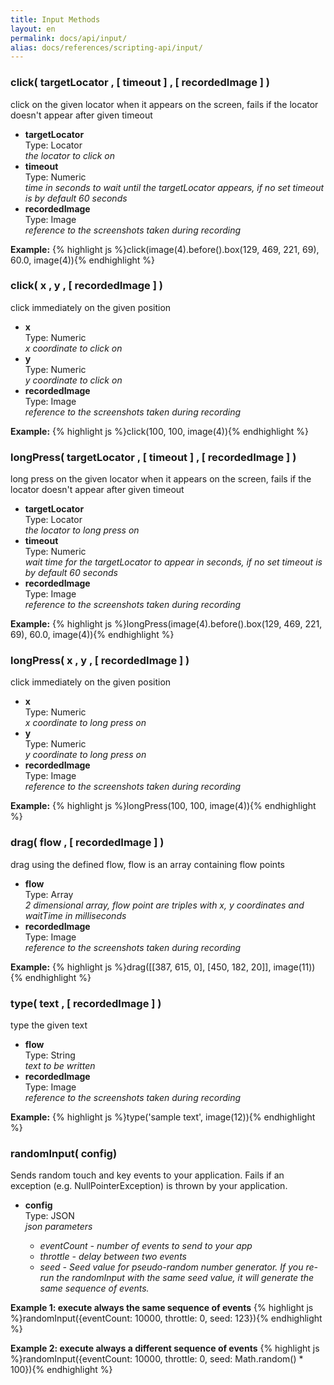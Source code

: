 ```yaml
---
title: Input Methods
layout: en
permalink: docs/api/input/
alias: docs/references/scripting-api/input/
---
```


<h3 id="click-box">click( targetLocator , [ timeout ] , [ recordedImage ] )</h3>
<p>click on the given locator when it appears on the screen, fails if the locator doesn't appear after given timeout</p>
<p><ul>
	<li>
		<strong>targetLocator</strong>
		<div>Type: Locator</div>
		<em>the locator to click on</em>
	</li>
	<li>
		<strong>timeout</strong>
		<div>Type: Numeric</div>
		<em>time in seconds to wait until the targetLocator appears, if no set timeout is by default 60 seconds</em>
	</li>
	<li>
		<strong>recordedImage</strong>
		<div>Type: Image</div>
		<em>reference to the screenshots taken during recording</em>
	</li>
</ul></p>
<p>
<strong>Example:</strong>
{% highlight js %}click(image(4).before().box(129, 469, 221, 69), 60.0, image(4)){% endhighlight %}
</p>

<h3 id="click-position">click( x , y , [ recordedImage ] )</h3>
<p>click immediately on the given position</p>
<p><ul>
	<li>
		<strong>x</strong>
		<div>Type: Numeric</div>
		<em>x coordinate to click on</em>
	</li>
	<li>
		<strong>y</strong>
		<div>Type: Numeric</div>
		<em>y coordinate to click on</em>
	</li>
	<li>
		<strong>recordedImage</strong>
		<div>Type: Image</div>
		<em>reference to the screenshots taken during recording</em>
	</li>
</ul></p>
<p>
<strong>Example:</strong>
{% highlight js %}click(100, 100, image(4)){% endhighlight %}
</p>

<h3 id="longPress-box">longPress( targetLocator , [ timeout ] , [ recordedImage ] )</h3>
<p>long press on the given locator when it appears on the screen, fails if the locator doesn't appear after given timeout</p>
<p><ul>
	<li>
		<strong>targetLocator</strong>
		<div>Type: Locator</div>
		<em>the locator to long press on</em>
	</li>
	<li>
		<strong>timeout</strong>
		<div>Type: Numeric</div>
		<em>wait time for the targetLocator to appear in seconds, if no set timeout is by default 60 seconds</em>
	</li>
	<li>
		<strong>recordedImage</strong>
		<div>Type: Image</div>
		<em>reference to the screenshots taken during recording</em>
	</li>
</ul></p>
<p>
<strong>Example:</strong>
{% highlight js %}longPress(image(4).before().box(129, 469, 221, 69), 60.0, image(4)){% endhighlight %}
</p>

<h3 id"longPress-position">longPress( x , y , [ recordedImage ] )</h3>
<p>click immediately on the given position</p>
<p><ul>
	<li>
		<strong>x</strong>
		<div>Type: Numeric</div>
		<em>x coordinate to long press on</em>
	</li>
	<li>
		<strong>y</strong>
		<div>Type: Numeric</div>
		<em>y coordinate to long press on</em>
	</li>
	<li>
		<strong>recordedImage</strong>
		<div>Type: Image</div>
		<em>reference to the screenshots taken during recording</em>
	</li>
</ul></p>
<p>
<strong>Example:</strong>
{% highlight js %}longPress(100, 100, image(4)){% endhighlight %}
</p>

<h3 id="drag">drag( flow , [ recordedImage ] )</h3>
<p>drag using the defined flow, flow is an array containing flow points</p>
<p><ul>
	<li>
		<strong>flow</strong>
		<div>Type: Array</div>
		<em>2 dimensional array, flow point are triples with x, y coordinates and waitTime in milliseconds</em>
	</li>
	<li>
		<strong>recordedImage</strong>
		<div>Type: Image</div>
		<em>reference to the screenshots taken during recording</em>
	</li>
</ul></p>
<p>
<strong>Example:</strong>
{% highlight js %}drag([[387, 615, 0], [450, 182, 20]], image(11)){% endhighlight %}
</p>

<h3 id="type">type( text , [ recordedImage ] )</h3>
<p>type the given text</p>
<p><ul>
	<li>
		<strong>flow</strong>
		<div>Type: String</div>
		<em>text to be written</em>
	</li>
	<li>
		<strong>recordedImage</strong>
		<div>Type: Image</div>
		<em>reference to the screenshots taken during recording</em>
	</li>
</ul></p>
<p>
<strong>Example:</strong>
{% highlight js %}type('sample text', image(12)){% endhighlight %}
</p>

<h3 id="randomInput">randomInput( config)</h3>
<p>Sends random touch and key events to your application. Fails if an exception (e.g. NullPointerException) is thrown by your application.</p>
<p><ul>
	<li>
		<strong>config</strong>
		<div>Type: JSON</div>
		<em>json parameters
		    <ul>
			<li>eventCount - number of events to send to your app</li>
			<li>throttle - delay between two events</li>
			<li>seed - Seed value for pseudo-random number generator. If you re-run the randomInput with the same seed value, it will generate the same sequence of events.</li>
		   </ul> 	
		</em>
	</li>
</ul></p>
<p>
<strong>Example 1: execute always the same sequence of events</strong>
{% highlight js %}randomInput({eventCount: 10000, throttle: 0, seed: 123}){% endhighlight %}
</p>
<p>
<strong>Example 2: execute always a different sequence of events</strong>
{% highlight js %}randomInput({eventCount: 10000, throttle: 0, seed: Math.random() * 100}){% endhighlight %}
</p>


